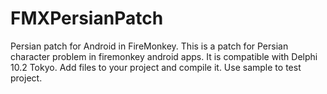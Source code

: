 # FMXPersianPatch
Persian patch for Android in FireMonkey.
This is a patch for Persian character problem in firemonkey android apps.
It is compatible with Delphi 10.2 Tokyo.
Add files to your project and compile it.
Use sample to test project.

